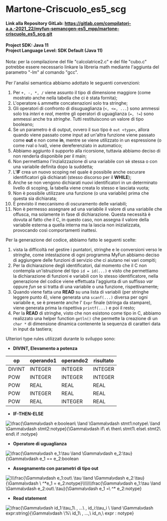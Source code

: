 # Martone-Criscuolo_es5_scg

#### Link alla Repository GitLab: https://gitlab.com/compilatori-a.a.-2021_22/myfun-semancgen-es5_mpp/martone-criscuolo_es5_scg.git
#### Project SDK: Java 11 <br> Project Language Level: SDK Default (Java 11)
Nota: per la compilazione del file "calcolatrice2.c" e del file "cubo.c" potrebbe essere necessario linkare la libreria math mediante 
l'aggiunta del parametro "-lm" al comando "gcc".<br><br>
Per l'analisi semantica abbiamo adottato le seguenti convenzioni:
1. Per ```+, -, *, /``` viene assunto il tipo di dimensione maggiore
   (come mostrato anche nella tabella che ci è stata fornita);
2. L'operatore ```&``` ammette concatenazioni solo tra stringhe;
3. Gli operatori di confronto di disuguaglianza (```<, <=, ...```) sono
    ammessi solo tra *interi* e *real*, mentre gli operatori di uguaglianza
   (```=, !=```) sono ammessi anche tra *stringhe*. Tutti restituiscono
   un valore di tipo booleano;
4. Se un parametro è di output, ovvero il suo tipo è ```out <type>```, allora
    quando viene passato come input ad un'altra funzione viene passato come **out**
    e non come **in**, mentre se viene utilizzato in un espressione (o come rval o lval),
    viene dereferenziato in automatico;
5. Abbiamo aggiunto il supporto alla ricorsione, tuttavia abbiamo deciso di non
    renderla disponibile per il main;
6. Non permettiamo l'inzializzazione di una variabile con sè stessa o con una variabile definita
    dopo la suddetta;
7. L'**IF** crea un nuovo scoping nel quale è possibile anche oscurare identificatori già dichiarati
   (stesso discorso per il **WHILE**);
8. Anche se non vengono dichiarati nuovi identificatori in un determinato livello di scoping, la tabella
    viene creata lo stesso e lasciata vuota;
9. Non è possibile utilizzare una funzione (o una variabile) prima che questa sia dichiarata;
10. È previsto il meccanismo di oscuramento delle variabili;
11. Non è permesso assegnare ad una variabile il valore di una variabile che offusca, ma solamente in fase di
    dichiarazione. Questa necessità è dovuta al fatto che il C, in questo caso, non assegna il valore della variabile 
    esterna a quella interna ma la lascia non inizializzata, provocando così comportamenti inattesi.

Per la generazione del codice, abbiamo fatto le seguenti scelte:
1. vista la difficoltà nel gestire i puntatori, stringhe e le conversioni
   verso le stringhe, come intestazione di ogni programma MyFun abbiamo deciso di aggiungere delle funzioni
   di servizio che ci aiutano nei vari compiti;
2. Per la dichiarazione degli identificatori, dal momento che il C non contempla un'istruzione
   del tipo `id = id(...)` e visto che permettiamo la dichiarazione di funzioni e variabili
   con lo stesso identificatore, nella generazione del codice viene effettuata l'aggiunta di un
   suffisso *var* oppure *fun* se si tratta di una variabile o una funzione, rispettivamente;
3. Quando viene fatta una **READ** su una lista di variabili (per stringhe leggere punto 4), viene generata una `scanf(...)` diversa
    per ogni variabile e, se è presente anche l' `Expr` finale (stringa da stampare), viene generata prima
   la rispettiva `printf(...)` e poi il resto;
4. Per la **READ** di stringhe, visto che non esistono come tipo in C, abbiamo realizzato una helper function `getln()`
   che permette la creazione di un `char *` di dimensione dinamica contenente la sequenza di caratteri data in input da
   tastiera;

Ulteriori type rules utilizzati durante lo sviluppo sono:
- **DIVINT, Elevamento a potenza**

| op     | operando1 | operando2 | risultato |
|--------|-----------|-----------|-----------|
| DIVINT | INTEGER   | INTEGER   | INTEGER   |
| POW    | INTEGER   | INTEGER   | INTEGER   |
| POW    | REAL      | REAL      | REAL      |
| POW    | INTEGER   | REAL      | REAL      |
| POW    | REAL      | INTEGER   | REAL      |

- **IF-THEN-ELSE**

<img src="https://latex.codecogs.com/svg.image?\frac{\Gamma\vdash&space;e:boolean\&space;\land&space;\Gamma\vdash&space;stmt1:notype\&space;\land&space;\Gamma\vdash&space;stmt2:notype}{\Gamma\vdash&space;if\&space;e\&space;then\&space;stmt1\&space;else\&space;stmt2\&space;end\&space;if&space;:notype}" title="\frac{\Gamma\vdash e:boolean\ \land \Gamma\vdash stmt1:notype\ \land \Gamma\vdash stmt2:notype}{\Gamma\vdash if\ e\ then\ stmt1\ else\ stmt2\ end\ if :notype}" />

- **Operatore di uguaglianza**

<img src="https://latex.codecogs.com/svg.image?\frac{\Gamma\vdash&space;e_1:\tau&space;\land&space;\Gamma\vdash&space;e_2:\tau}{\Gamma\vdash&space;e_1&space;==&space;e_2:boolean" title="\frac{\Gamma\vdash e_1:\tau \land \Gamma\vdash e_2:\tau}{\Gamma\vdash e_1 == e_2:boolean" />

- **Assegnamento con parametri di tipo out**

<img src="https://latex.codecogs.com/svg.image?\\\frac{\Gamma\vdash&space;e_1:out\&space;\tau&space;\land&space;\Gamma\vdash&space;e_2:\tau}{\Gamma\vdash&space;\&space;^*e_1&space;=&space;e_2:notype}\\\\\\\frac{\Gamma\vdash&space;e_1:\tau&space;\land&space;\Gamma\vdash&space;e_2:out\&space;\tau}{\Gamma\vdash&space;e_1&space;=\&space;^*&space;e_2:notype}&space;" title="\\\frac{\Gamma\vdash e_1:out\ \tau \land \Gamma\vdash e_2:\tau}{\Gamma\vdash \ ^*e_1 = e_2:notype}\\\\\\\frac{\Gamma\vdash e_1:\tau \land \Gamma\vdash e_2:out\ \tau}{\Gamma\vdash e_1 =\ ^* e_2:notype} " />

- **Read statement**

<img src="https://latex.codecogs.com/svg.image?\frac{\Gamma\vdash&space;id_1:\tau_1\&space;,&space;...\&space;,&space;id_i:\tau_i&space;\&space;\land&space;\Gamma\vdash&space;expr:string}{\Gamma\vdash&space;\%\&space;id_1\&space;,&space;...,\&space;&space;id_n,\&space;expr&space;:&space;notype}" title="\frac{\Gamma\vdash id_1:\tau_1\ , ...\ , id_i:\tau_i \ \land \Gamma\vdash expr:string}{\Gamma\vdash \%\ id_1\ , ...,\ id_n,\ expr : notype}" />

